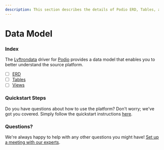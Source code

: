 ```yaml
---
description: This section describes the details of Podio ERD, Tables, and Views.
---
```


# Data Model

### Index

The  [Lyftrondata](https://www.lyftrondata.com/) driver for [Podio](https://www.lyftrondata.com/integration/marketing-analytics/podio/) provides a data model that enables you to better understand the source platform.

* [ ] [ERD](erd.md)
* [ ] [Tables](tables.md)
* [ ] [Views](views.md)

### Quickstart Steps

Do you have questions about how to use the platform? Don't worry; we've got you covered. Simply follow the quickstart instructions [here](../README.md).


### Questions? <a href="#questions" id="questions"></a>

We're always happy to help with any other questions you might have! [Set up a meeting with our experts](https://www.lyftrondata.com/book-a-meeting/).

